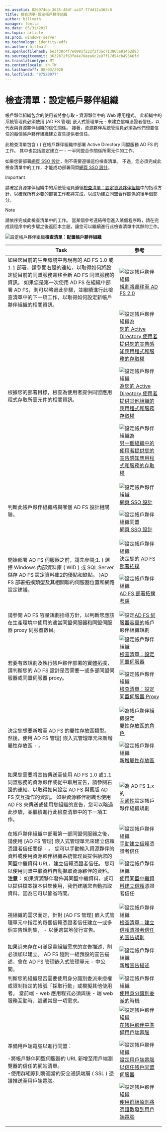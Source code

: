 ```yaml
---
ms.assetid: 826974ea-3635-40df-aa37-77dd12a363c8
title: 檢查清單-設定帳戶夥伴組織
author: billmath
manager: femila
ms.date: 05/31/2017
ms.topic: article
ms.prod: windows-server
ms.technology: identity-adfs
ms.author: billmath
ms.openlocfilehash: be3f30c4f7e0981f222f2f3ac713865e01462d93
ms.sourcegitcommit: 3632b72f63fe4e70eea6c2e97f17d54cb49566fd
ms.translationtype: MT
ms.contentlocale: zh-TW
ms.lasthandoff: 08/03/2020
ms.locfileid: "87520077"
---
```

# <a name="checklist-configuring-the-account-partner-organization"></a>檢查清單：設定帳戶夥伴組織

帳戶夥伴組織包含的使用者將會存取 \- 資源夥伴中的 Web 應用程式。 此組織中的系統管理員必須使用 [AD FS 管理] 嵌入式管理單元 \- 來建立信賴憑證者信任，以代表與資源夥伴組織的信任關係。 接著，資源夥伴系統管理員必須為他們想要信任的每個帳戶夥伴組織建立宣告提供者信任。

此檢查清單包含 \( \) 在帳戶夥伴組織中部署 Active Directory 同盟服務 AD FS 的工作。 其中也包括設定建立一 \- 一半同盟合作關係所需元件的工作。

如果您要部署[網頁 SSO 設計](/previous-versions/windows/it-pro/windows-server-2012-R2-and-2012/dd807033(v=ws.11))，則不需要遵循這份檢查清單。 不過，您必須完成此檢查清單中的工作，才能成功部署同盟[網頁 SSO 設計](/previous-versions/windows/it-pro/windows-server-2012-R2-and-2012/dd807050(v=ws.11))。

> [!IMPORTANT]
> 請確定資源夥伴組織中的系統管理員遵循[檢查清單：設定資源夥伴組織](Checklist--Configuring-the-Resource-Partner-Organization.md)中的指導方針，以確保所有必要的部署工作都將完成，以成功建立同盟合作關係的後半個部分。

> [!NOTE]
> 請依序完成此檢查清單中的工作。 當某個參考連結帶您進入某個程序時，請在完成該程序中的步驟之後返回本主題，讓您可以繼續進行此檢查清單中其餘的工作。

![設定帳戶夥伴組織](media/2b05dce3-938f-4168-9b8f-1f4398cbdb9b.gif)**檢查清單：配置帳戶夥伴組織**

|Task|參考|
|--------|-------------|
|如果您目前的生產環境中有現有的 AD FS 1.0 或1.1 部署，請參閱右邊的連結，以取得如何將設定從目前的同盟服務遷移至新 AD FS 同盟服務的資訊。 如果您是第一次使用 AD FS 在組織中部署 AD FS，則可以略過此步驟，並繼續進行此檢查清單中的下一項工作，以取得如何設定新帳戶夥伴組織的相關資訊。|![設定帳戶夥伴組織](media/faa393df-4856-4431-9eda-4f4e5be72a90.gif)[規劃將遷移至 AD FS 2.0](/previous-versions/windows/it-pro/windows-server-2008-R2-and-2008/ff678044(v=ws.10))|
|根據您的部署目標，檢查為使用者提供同盟應用程式存取所需元件的相關資訊。|![設定帳戶夥伴組織為](media/faa393df-4856-4431-9eda-4f4e5be72a90.gif)[您的 Active Directory 使用者提供您的宣告感知應用程式和服務的存取權](/previous-versions/windows/it-pro/windows-server-2012-R2-and-2012/dd807071(v=ws.11))<p>![設定帳戶夥伴組織](media/faa393df-4856-4431-9eda-4f4e5be72a90.gif)[為您的 Active Directory 使用者提供其他組織的應用程式和服務存取權](/previous-versions/windows/it-pro/windows-server-2012-R2-and-2012/dd807123(v=ws.11))<p>![設定帳戶夥伴組織為](media/faa393df-4856-4431-9eda-4f4e5be72a90.gif)[另一個組織中的使用者提供您的宣告感知應用程式和服務的存取權](/previous-versions/windows/it-pro/windows-server-2012-R2-and-2012/dd807099(v=ws.11))|
|判斷此帳戶夥伴組織將與哪個 AD FS 設計相關聯。|![設定帳戶夥伴組織](media/faa393df-4856-4431-9eda-4f4e5be72a90.gif)[網頁 SSO 設計](/previous-versions/windows/it-pro/windows-server-2012-R2-and-2012/dd807033(v=ws.11))<p>![設定帳戶夥伴組織同盟](media/faa393df-4856-4431-9eda-4f4e5be72a90.gif)[網頁 SSO 設計](/previous-versions/windows/it-pro/windows-server-2012-R2-and-2012/dd807050(v=ws.11))|
|開始部署 AD FS 伺服器之前，請先參閱;1. \) 選擇 Windows 內部資料庫 \( WID \) 或 SQL Server 儲存 AD FS 設定資料庫2的優點和缺點。 \)AD FS 部署拓撲類型及其相關聯的伺服器位置和網路設定建議。|![設定帳戶夥伴組織](media/faa393df-4856-4431-9eda-4f4e5be72a90.gif)[決定您的 AD FS 部署拓撲](../design/determine-your-ad-fs-deployment-topology.md)<p>![設定帳戶夥伴組織](media/faa393df-4856-4431-9eda-4f4e5be72a90.gif)[AD FS 部署拓撲考慮](/previous-versions/windows/it-pro/windows-server-2012-R2-and-2012/gg982489(v=ws.11))|
|請參閱 AD FS 容量規劃指導方針，以判斷您應該在生產環境中使用的適當同盟伺服器和同盟伺服器 proxy 伺服器數目。|![設定](media/faa393df-4856-4431-9eda-4f4e5be72a90.gif)[AD FS 伺服器容量的](../design/planning-for-ad-fs-server-capacity.md)帳戶夥伴組織規劃|
|若要有效規劃及執行帳戶夥伴部署的實體拓撲，請判斷您的 AD FS 設計是否需要一或多部同盟伺服器或同盟伺服器 proxy。|![設定帳戶夥伴組織](media/bc6cea1a-1c6c-4124-8c8f-1df5adfe8c88.gif)[檢查清單：設定同盟伺服器](Checklist--Setting-Up-a-Federation-Server.md)<p>![設定帳戶夥伴組織](media/bc6cea1a-1c6c-4124-8c8f-1df5adfe8c88.gif)[檢查清單：設定同盟伺服器 Proxy](Checklist--Setting-Up-a-Federation-Server-Proxy.md)|
|決定您想要新增至 AD FS 的屬性存放區類型。 然後，使用 AD FS 管理] 嵌入式管理單元來新增屬性存放區 \- 。|![為帳戶夥伴組織設定](media/faa393df-4856-4431-9eda-4f4e5be72a90.gif)[屬性存放區的角色](../../ad-fs/technical-reference/The-Role-of-Attribute-Stores.md)<p>![設定帳戶夥伴組織](media/15dd35b6-6cc6-421f-93f8-7109920e7144.gif)[新增屬性存放區](../../ad-fs/operations/Add-an-Attribute-Store.md)|
|如果您需要將宣告傳送至使用 AD FS 1.0 或1.1 同盟服務的資源夥伴或從中取用宣告，請參閱右邊的連結，以取得如何設定 AD FS 與舊版 AD FS 交互操作的資訊。 如果資源夥伴組織也使用 AD FS 來傳送或使用您組織的宣告，您可以略過此步驟，並繼續進行此檢查清單中的下一項工作。|![為 AD FS 1.x 的](media/faa393df-4856-4431-9eda-4f4e5be72a90.gif)[互通性](/previous-versions/windows/it-pro/windows-server-2012-R2-and-2012/ff678040(v=ws.11))設定帳戶夥伴組織規劃|
|在帳戶夥伴組織中部署第一部同盟伺服器之後，請使用 [AD FS 管理] 嵌入式管理單元來建立信賴憑證者信任關係 \- 。 您可以手動輸入資源夥伴的資料或使用資源夥伴組織系統管理員提供給您的同盟中繼資料 URL，建立信賴憑證者信任。 您可以使用同盟中繼資料自動擷取資源夥伴的資料。 **注意：** 如果資源夥伴發佈其同盟中繼資料，或可以提供檔案複本供您使用，我們建議您自動抓取資料，因為它可以節省時間。|![設定帳戶夥伴組織](media/15dd35b6-6cc6-421f-93f8-7109920e7144.gif)[手動建立信賴](../../ad-fs/operations/Create-a-Relying-Party-Trust.md)憑證者信任<p>![設定帳戶夥伴組織](media/15dd35b6-6cc6-421f-93f8-7109920e7144.gif)[使用同盟中繼資料建立信賴](../../ad-fs/operations/Create-a-Relying-Party-Trust.md)憑證者信任|
|視組織的需求而定，針對 [AD FS 管理] 嵌入式管理單元中指定的每個信賴憑證者信任建立一或多個宣告規則集， \- 以便適當地發行宣告。|![設定帳戶夥伴組織](media/faa393df-4856-4431-9eda-4f4e5be72a90.gif)[檢查清單：建立信賴憑證者信任的宣告規則](Checklist--Creating-Claim-Rules-for-a-Relying-Party-Trust.md)|
|如果尚未存在可滿足貴組織需求的宣告描述，則必須加以建立。 AD FS 隨附一組預設的宣告描述，會在 AD FS 管理嵌入式管理單元 \- 中公開。|![設定帳戶夥伴組織](media/15dd35b6-6cc6-421f-93f8-7109920e7144.gif)[新增宣告描述](../../ad-fs/operations/Add-a-Claim-Description.md)|
|判斷您的組織是否需要使用身分識別委派來授權或限制指定的帳號「採取行動」或模擬其他使用者。 當前端 \- web 應用程式必須與後 \- 端 web 服務互動時，這通常是一項需求。|![設定帳戶夥伴組織](media/faa393df-4856-4431-9eda-4f4e5be72a90.gif)[使用身分識別委派的](/previous-versions/windows/it-pro/windows-server-2012-R2-and-2012/dd807122(v=ws.11))時機|
|準備用戶端電腦以進行同盟：<p>-將帳戶夥伴同盟伺服器的 URL 新增至用戶端瀏覽器的信任的網站清單。<br />-使用群組原則將適當的安全通訊端層 \( SSL \) 憑證推送至用戶端電腦。|![設定帳戶夥伴組織](media/faa393df-4856-4431-9eda-4f4e5be72a90.gif)[在帳戶夥伴中準備用戶端電腦](/previous-versions/windows/it-pro/windows-server-2012-R2-and-2012/dd807114(v=ws.11))<p>![設定帳戶夥伴組織](media/15dd35b6-6cc6-421f-93f8-7109920e7144.gif)[設定用戶端電腦以信任帳戶同盟伺服器](Configure-Client-Computers-to-Trust-the-Account-Federation-Server.md)<p>![設定帳戶夥伴組織](media/15dd35b6-6cc6-421f-93f8-7109920e7144.gif)[使用群組原則將憑證散發到用戶端電腦](Distribute-Certificates-to-Client-Computers-by-Using-Group-Policy.md)|
